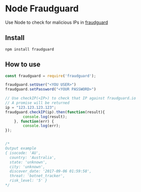 # Node Fraudguard

Use Node to check for malicious IPs in [fraudguard](https://fraudguard.io/)

## Install
`npm install fraudguard`

## How to use

```javascript
const fraudguard = require('fraudguard');

fraudguard.setUser("<YOU USER>")
fraudguard.setPassword("<YOUR PASSWORD>")

// Use checkIP(<IP>) to check that IP against fraudguard.io
// A promise will be returned
ip = "123.123.123.123";
fraudguard.checkIP(ip).then(function(result){ 
        console.log(result);
    }, function(err) {
        console.log(err);
});


/*
Output example
{ isocode: 'AU',
  country: 'Australia',
  state: 'unknown',
  city: 'unknown',
  discover_date: '2017-09-06 01:59:58',
  threat: 'botnet_tracker',
  risk_level: '5' }
*/
```
